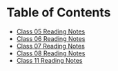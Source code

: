 # Table of Contents  

- [Class 05 Reading Notes](class-05.md)
- [Class 06 Reading Notes](class-06.md)
- [Class 07 Reading Notes](class-07.md)
- [Class 08 Reading Notes](class-08.md)
- [Class 11 Reading Notes]()